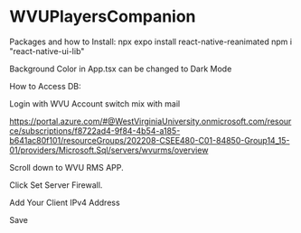 # WVUPlayersCompanion

Packages and how to Install: 
  npx expo install react-native-reanimated 
  npm i "react-native-ui-lib"
  
Background Color in App.tsx can be changed to Dark Mode

How to Access DB:

Login with WVU Account switch mix with mail

https://portal.azure.com/#@WestVirginiaUniversity.onmicrosoft.com/resource/subscriptions/f8722ad4-9f84-4b54-a185-b641ac80f101/resourceGroups/202208-CSEE480-C01-84850-Group14_15-01/providers/Microsoft.Sql/servers/wvurms/overview

Scroll down to WVU RMS APP.

Click Set Server Firewall.

Add Your Client IPv4 Address

Save
